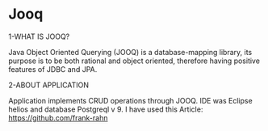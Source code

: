 Jooq
====

1-WHAT IS JOOQ?

Java Object Oriented Querying (JOOQ) is a database-mapping library, its purpose is to be both rational and object oriented, therefore having positive features of JDBC and JPA.

2-ABOUT APPLICATION

Application implements CRUD operations through JOOQ. IDE was Eclipse helios and database Postgreql v 9. 
I have used this Article: https://github.com/frank-rahn
